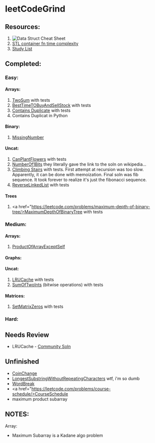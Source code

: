 # leetCodeGrind

## Resources:
1. <img src="https://i.stack.imgur.com/k0Iuh.png" alt="Data Struct Cheat Sheet">
2. <a href="https://users.cs.northwestern.edu/~riesbeck/programming/c++/stl-summary.html#set">STL container fn time complexity</a>
3. <a href="https://www.teamblind.com/post/New-Year-Gift---Curated-List-of-Top-100-LeetCode-Questions-to-Save-Your-Time-OaM1orEU">Study List</a>

## Completed:
### Easy:
#### Arrays:
1. <a href="https://leetcode.com/problems/two-sum/">TwoSum</a> with tests
1. <a href="https://leetcode.com/problems/best-time-to-buy-and-sell-stock/">BestTimeTOBuyAndSellStock</a> with tests
1. <a href="https://leetcode.com/problems/contains-duplicat/">Contains Duplicate</a> with tests
1. Contains Duplicat in Python

#### Binary:
1. <a href="https://leetcode.com/problems/missing-number/">MissingNumber</a>

#### Uncat:
1. <a href="https://leetcode.com/problems/can-place-flowers/">CanPlantFlowers</a> with tests
1. <a href="https://leetcode.com/problems/number-of-1-bits/">NumberOf1Bits</a> they literally gave the link to the soln on wikipedia...
1. <a href="https://leetcode.com/problems/climbing-stairs"> Climbing Stairs</a> with tests. First attempt at recursion was too slow. Apparently, it can be done with memoization. Final soln was fib sequence. It took forever to realize it's just the fibonacci sequence. 
1. <a href="https://leetcode.com/problems/reverse-linked-list/">ReverseLinkedList</a> with tests
   
#### Trees
1. <a href="https://leetcode.com/problems/maximum-depth-of-binary-tree/>MaximumDepthOfBinaryTree</a> with tests

### Medium:
#### Arrays:
1. <a href="https://leetcode.com/problems/product-of-array-except-self/">ProductOfArrayExceptSelf</a>

#### Graphs:

#### Uncat:
1. <a href="https://leetcode.com/problems/lru-cache/">LRUCache</a> with tests
1. <a href="https://leetcode.com/problems/sum-of-two-integers/">SumOfTwoInts<a/> (bitwise operations) with tests
   
#### Matrices:
1. <a href="https://leetcode.com/problems/set-matrix-zeroes/">SetMatrixZeros</a> with tests

### Hard:

## Needs Review 
- LRUCache - <a href="https://leetcode.com/problems/lru-cache/discuss/45912/Clean-Short-Standard-C%2B%2B-solution-NOT-writing-C-in-C%2B%2B-like-all-other-lengthy-ones">Community Soln</a>

## Unfinished
- <a href="https://leetcode.com/problems/coin-change/">CoinChange</a>
- <a href="https://leetcode.com/problems/longest-substring-without-repeating-characters/">LongestSubstringWithoutRepeatingCharacters</a> wtf, i'm so dumb
- <a href="https://leetcode.com/problems/word-break/">WordBreak</a>
- <a href="https://leetcode.com/problems/course-schedule/>CourseSchedule</a>
- maximum product subarray

## NOTES:
Array:
- Maximum Subarray is a Kadane algo problem